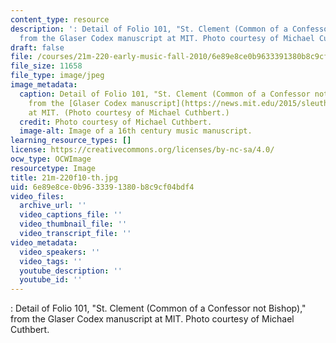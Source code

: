 ```yaml
---
content_type: resource
description: ': Detail of Folio 101, "St. Clement (Common of a Confessor not Bishop),"
  from the Glaser Codex manuscript at MIT. Photo courtesy of Michael Cuthbert.'
draft: false
file: /courses/21m-220-early-music-fall-2010/6e89e8ce0b9633391380b8c9cf04bdf4_21m-220f10-th.jpg
file_size: 11658
file_type: image/jpeg
image_metadata:
  caption: Detail of Folio 101, "St. Clement (Common of a Confessor not Bishop),"
    from the [Glaser Codex manuscript](https://news.mit.edu/2015/sleuthing-glaser-codex-0515)
    at MIT. (Photo courtesy of Michael Cuthbert.)
  credit: Photo courtesy of Michael Cuthbert.
  image-alt: Image of a 16th century music manuscript.
learning_resource_types: []
license: https://creativecommons.org/licenses/by-nc-sa/4.0/
ocw_type: OCWImage
resourcetype: Image
title: 21m-220f10-th.jpg
uid: 6e89e8ce-0b96-3339-1380-b8c9cf04bdf4
video_files:
  archive_url: ''
  video_captions_file: ''
  video_thumbnail_file: ''
  video_transcript_file: ''
video_metadata:
  video_speakers: ''
  video_tags: ''
  youtube_description: ''
  youtube_id: ''
---
```

: Detail of Folio 101, "St. Clement (Common of a Confessor not Bishop)," from the Glaser Codex manuscript at MIT. Photo courtesy of Michael Cuthbert.